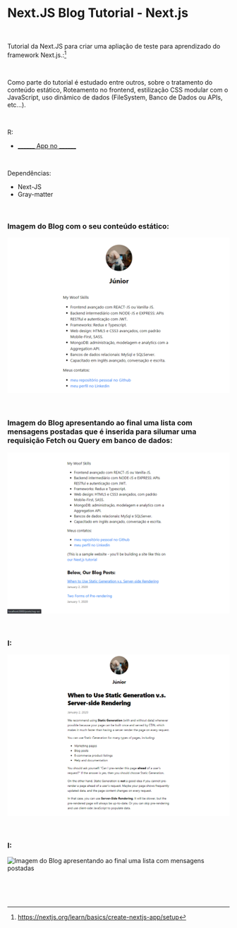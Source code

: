 # Next.JS Blog Tutorial - Next.js
 

<br />

Tutorial da Next.JS para criar uma apliação de teste para aprendizado do framework Next.js.:[^1]

<br />

Como parte do tutorial é estudado entre outros, sobre o tratamento do conteúdo estático, Roteamento no frontend, estilização CSS modular com o JavaScript, uso dinâmico de dados (FileSystem, Banco de Dados ou APIs, etc...).


<br />

R:

- [______ App no ______]()

<br />

Dependências:

- Next-JS
- Gray-matter


<br />


### Imagem do Blog com o seu conteúdo estático:

![Imagem do Blog com o seu conteúdo estático](/public/images/nextjs-org-blog-tutorial-01.png)


<br />


### Imagem do Blog apresentando ao final uma lista com mensagens postadas que é inserida para silumar uma requisição Fetch ou Query em banco de dados:

![Imagem do Blog apresentando ao final uma lista com mensagens postadas](/public/images/nextjs-org-blog-tutorial-02.png)



<br />


### I:

![Imagem do Blog apresentando ao final uma lista com mensagens postadas](/public/images/nextjs-org-blog-tutorial-03.png)



<br />


### I:

![Imagem do Blog apresentando ao final uma lista com mensagens postadas](/public/images/)



<br />

<br />
<br />


[^1]:https://nextjs.org/learn/basics/create-nextjs-app/setup 
